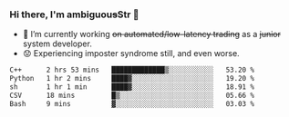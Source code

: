 ### Hi there, I'm ambiguou~~s~~Str 👋

<!--
**ambiguoustexture/ambiguoustexture** is a ✨ _special_ ✨ repository because its `README.md` (this file) appears on your GitHub profile.

Here are some ideas to get you started:
-->
- 🔭 I’m currently working ~~on automated/low-latency trading~~ as a ~~junior~~ system developer.
- :worried: Experiencing imposter syndrome still, and even worse.

<!--START_SECTION:waka-->

```txt
C++      2 hrs 53 mins   █████████████▒░░░░░░░░░░░   53.20 %
Python   1 hr 2 mins     ████▓░░░░░░░░░░░░░░░░░░░░   19.20 %
sh       1 hr 1 min      ████▓░░░░░░░░░░░░░░░░░░░░   18.91 %
CSV      18 mins         █▒░░░░░░░░░░░░░░░░░░░░░░░   05.66 %
Bash     9 mins          ▓░░░░░░░░░░░░░░░░░░░░░░░░   03.03 %
```

<!--END_SECTION:waka-->
